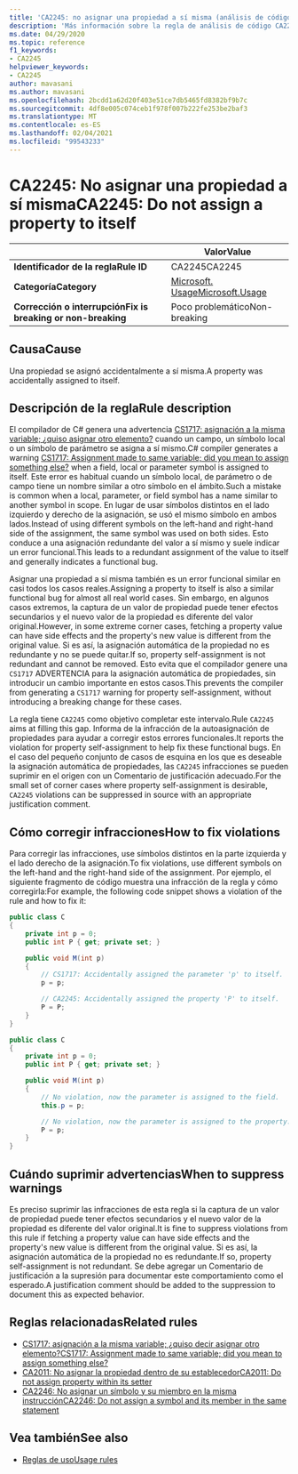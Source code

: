 ```yaml
---
title: 'CA2245: no asignar una propiedad a sí misma (análisis de código)'
description: 'Más información sobre la regla de análisis de código CA2245: no asignar una propiedad a sí misma'
ms.date: 04/29/2020
ms.topic: reference
f1_keywords:
- CA2245
helpviewer_keywords:
- CA2245
author: mavasani
ms.author: mavasani
ms.openlocfilehash: 2bcdd1a62d20f403e51ce7db5465fd8382bf9b7c
ms.sourcegitcommit: 4df8e005c074ceb1f978f007b222fe253be2baf3
ms.translationtype: MT
ms.contentlocale: es-ES
ms.lasthandoff: 02/04/2021
ms.locfileid: "99543233"
---
```

# <a name="ca2245-do-not-assign-a-property-to-itself"></a><span data-ttu-id="064df-103">CA2245: No asignar una propiedad a sí misma</span><span class="sxs-lookup"><span data-stu-id="064df-103">CA2245: Do not assign a property to itself</span></span>

| | <span data-ttu-id="064df-104">Valor</span><span class="sxs-lookup"><span data-stu-id="064df-104">Value</span></span> |
|-|-|
| <span data-ttu-id="064df-105">**Identificador de la regla**</span><span class="sxs-lookup"><span data-stu-id="064df-105">**Rule ID**</span></span> |<span data-ttu-id="064df-106">CA2245</span><span class="sxs-lookup"><span data-stu-id="064df-106">CA2245</span></span>|
| <span data-ttu-id="064df-107">**Categoría**</span><span class="sxs-lookup"><span data-stu-id="064df-107">**Category**</span></span> |[<span data-ttu-id="064df-108">Microsoft. Usage</span><span class="sxs-lookup"><span data-stu-id="064df-108">Microsoft.Usage</span></span>](usage-warnings.md)|
| <span data-ttu-id="064df-109">**Corrección o interrupción**</span><span class="sxs-lookup"><span data-stu-id="064df-109">**Fix is breaking or non-breaking**</span></span> |<span data-ttu-id="064df-110">Poco problemático</span><span class="sxs-lookup"><span data-stu-id="064df-110">Non-breaking</span></span>|

## <a name="cause"></a><span data-ttu-id="064df-111">Causa</span><span class="sxs-lookup"><span data-stu-id="064df-111">Cause</span></span>

<span data-ttu-id="064df-112">Una propiedad se asignó accidentalmente a sí misma.</span><span class="sxs-lookup"><span data-stu-id="064df-112">A property was accidentally assigned to itself.</span></span>

## <a name="rule-description"></a><span data-ttu-id="064df-113">Descripción de la regla</span><span class="sxs-lookup"><span data-stu-id="064df-113">Rule description</span></span>

<span data-ttu-id="064df-114">El compilador de C# genera una advertencia [CS1717: asignación a la misma variable; ¿quiso asignar otro elemento?](../../../csharp/misc/cs1717.md) cuando un campo, un símbolo local o un símbolo de parámetro se asigna a sí mismo.</span><span class="sxs-lookup"><span data-stu-id="064df-114">C# compiler generates a warning [CS1717: Assignment made to same variable; did you mean to assign something else?](../../../csharp/misc/cs1717.md) when a field, local or parameter symbol is assigned to itself.</span></span> <span data-ttu-id="064df-115">Este error es habitual cuando un símbolo local, de parámetro o de campo tiene un nombre similar a otro símbolo en el ámbito.</span><span class="sxs-lookup"><span data-stu-id="064df-115">Such a mistake is common when a local, parameter, or field symbol has a name similar to another symbol in scope.</span></span> <span data-ttu-id="064df-116">En lugar de usar símbolos distintos en el lado izquierdo y derecho de la asignación, se usó el mismo símbolo en ambos lados.</span><span class="sxs-lookup"><span data-stu-id="064df-116">Instead of using different symbols on the left-hand and right-hand side of the assignment, the same symbol was used on both sides.</span></span> <span data-ttu-id="064df-117">Esto conduce a una asignación redundante del valor a sí mismo y suele indicar un error funcional.</span><span class="sxs-lookup"><span data-stu-id="064df-117">This leads to a redundant assignment of the value to itself and generally indicates a functional bug.</span></span>

<span data-ttu-id="064df-118">Asignar una propiedad a sí misma también es un error funcional similar en casi todos los casos reales.</span><span class="sxs-lookup"><span data-stu-id="064df-118">Assigning a property to itself is also a similar functional bug for almost all real world cases.</span></span> <span data-ttu-id="064df-119">Sin embargo, en algunos casos extremos, la captura de un valor de propiedad puede tener efectos secundarios y el nuevo valor de la propiedad es diferente del valor original.</span><span class="sxs-lookup"><span data-stu-id="064df-119">However, in some extreme corner cases, fetching a property value can have side effects and the property's new value is different from the original value.</span></span> <span data-ttu-id="064df-120">Si es así, la asignación automática de la propiedad no es redundante y no se puede quitar.</span><span class="sxs-lookup"><span data-stu-id="064df-120">If so, property self-assignment is not redundant and cannot be removed.</span></span> <span data-ttu-id="064df-121">Esto evita que el compilador genere una `CS1717` ADVERTENCIA para la asignación automática de propiedades, sin introducir un cambio importante en estos casos.</span><span class="sxs-lookup"><span data-stu-id="064df-121">This prevents the compiler from generating a `CS1717` warning for property self-assignment, without introducing a breaking change for these cases.</span></span>

<span data-ttu-id="064df-122">La regla tiene `CA2245` como objetivo completar este intervalo.</span><span class="sxs-lookup"><span data-stu-id="064df-122">Rule `CA2245` aims at filling this gap.</span></span> <span data-ttu-id="064df-123">Informa de la infracción de la autoasignación de propiedades para ayudar a corregir estos errores funcionales.</span><span class="sxs-lookup"><span data-stu-id="064df-123">It reports the violation for property self-assignment to help fix these functional bugs.</span></span> <span data-ttu-id="064df-124">En el caso del pequeño conjunto de casos de esquina en los que es deseable la asignación automática de propiedades, las `CA2245` infracciones se pueden suprimir en el origen con un Comentario de justificación adecuado.</span><span class="sxs-lookup"><span data-stu-id="064df-124">For the small set of corner cases where property self-assignment is desirable, `CA2245` violations can be suppressed in source with an appropriate justification comment.</span></span>

## <a name="how-to-fix-violations"></a><span data-ttu-id="064df-125">Cómo corregir infracciones</span><span class="sxs-lookup"><span data-stu-id="064df-125">How to fix violations</span></span>

<span data-ttu-id="064df-126">Para corregir las infracciones, use símbolos distintos en la parte izquierda y el lado derecho de la asignación.</span><span class="sxs-lookup"><span data-stu-id="064df-126">To fix violations, use different symbols on the left-hand and the right-hand side of the assignment.</span></span> <span data-ttu-id="064df-127">Por ejemplo, el siguiente fragmento de código muestra una infracción de la regla y cómo corregirla:</span><span class="sxs-lookup"><span data-stu-id="064df-127">For example, the following code snippet shows a violation of the rule and how to fix it:</span></span>

```csharp
public class C
{
    private int p = 0;
    public int P { get; private set; }

    public void M(int p)
    {
        // CS1717: Accidentally assigned the parameter 'p' to itself.
        p = p;

        // CA2245: Accidentally assigned the property 'P' to itself.
        P = P;
    }
}
```

```csharp
public class C
{
    private int p = 0;
    public int P { get; private set; }

    public void M(int p)
    {
        // No violation, now the parameter is assigned to the field.
        this.p = p;

        // No violation, now the parameter is assigned to the property.
        P = p;
    }
}
```

## <a name="when-to-suppress-warnings"></a><span data-ttu-id="064df-128">Cuándo suprimir advertencias</span><span class="sxs-lookup"><span data-stu-id="064df-128">When to suppress warnings</span></span>

<span data-ttu-id="064df-129">Es preciso suprimir las infracciones de esta regla si la captura de un valor de propiedad puede tener efectos secundarios y el nuevo valor de la propiedad es diferente del valor original.</span><span class="sxs-lookup"><span data-stu-id="064df-129">It is fine to suppress violations from this rule if fetching a property value can have side effects and the property's new value is different from the original value.</span></span> <span data-ttu-id="064df-130">Si es así, la asignación automática de la propiedad no es redundante.</span><span class="sxs-lookup"><span data-stu-id="064df-130">If so, property self-assignment is not redundant.</span></span> <span data-ttu-id="064df-131">Se debe agregar un Comentario de justificación a la supresión para documentar este comportamiento como el esperado.</span><span class="sxs-lookup"><span data-stu-id="064df-131">A justification comment should be added to the suppression to document this as expected behavior.</span></span>

## <a name="related-rules"></a><span data-ttu-id="064df-132">Reglas relacionadas</span><span class="sxs-lookup"><span data-stu-id="064df-132">Related rules</span></span>

- [<span data-ttu-id="064df-133">CS1717: asignación a la misma variable; ¿quiso decir asignar otro elemento?</span><span class="sxs-lookup"><span data-stu-id="064df-133">CS1717: Assignment made to same variable; did you mean to assign something else?</span></span>](../../../csharp/misc/cs1717.md)
- [<span data-ttu-id="064df-134">CA2011: No asignar la propiedad dentro de su establecedor</span><span class="sxs-lookup"><span data-stu-id="064df-134">CA2011: Do not assign property within its setter</span></span>](ca2011.md)
- [<span data-ttu-id="064df-135">CA2246: No asignar un símbolo y su miembro en la misma instrucción</span><span class="sxs-lookup"><span data-stu-id="064df-135">CA2246: Do not assign a symbol and its member in the same statement</span></span>](ca2246.md)

## <a name="see-also"></a><span data-ttu-id="064df-136">Vea también</span><span class="sxs-lookup"><span data-stu-id="064df-136">See also</span></span>

- [<span data-ttu-id="064df-137">Reglas de uso</span><span class="sxs-lookup"><span data-stu-id="064df-137">Usage rules</span></span>](usage-warnings.md)
